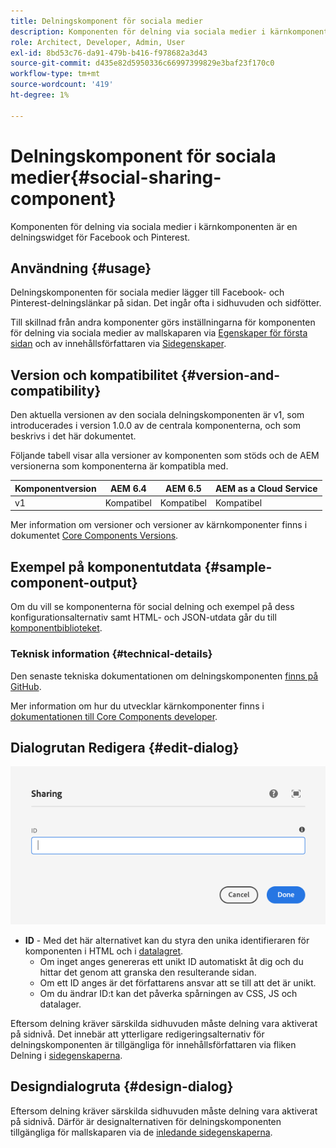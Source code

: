 ```yaml
---
title: Delningskomponent för sociala medier
description: Komponenten för delning via sociala medier i kärnkomponenten är en delningswidget för Facebook och Pinterest.
role: Architect, Developer, Admin, User
exl-id: 8bd53c76-da91-479b-b416-f978682a3d43
source-git-commit: d435e82d5950336c66997399829e3baf23f170c0
workflow-type: tm+mt
source-wordcount: '419'
ht-degree: 1%

---
```


# Delningskomponent för sociala medier{#social-sharing-component}

Komponenten för delning via sociala medier i kärnkomponenten är en delningswidget för Facebook och Pinterest.

## Användning {#usage}

Delningskomponenten för sociala medier lägger till Facebook- och Pinterest-delningslänkar på sidan. Det ingår ofta i sidhuvuden och sidfötter.

Till skillnad från andra komponenter görs inställningarna för komponenten för delning via sociala medier av mallskaparen via [Egenskaper för första sidan](https://experienceleague.adobe.com/docs/experience-manager-cloud-service/sites/authoring/features/templates.html) och av innehållsförfattaren via [Sidegenskaper](https://experienceleague.adobe.com/docs/experience-manager-cloud-service/sites/authoring/fundamentals/page-properties.html).

## Version och kompatibilitet {#version-and-compatibility}

Den aktuella versionen av den sociala delningskomponenten är v1, som introducerades i version 1.0.0 av de centrala komponenterna, och som beskrivs i det här dokumentet.

Följande tabell visar alla versioner av komponenten som stöds och de AEM versionerna som komponenterna är kompatibla med.

| Komponentversion | AEM 6.4 | AEM 6.5 | AEM as a Cloud Service |
|--- |--- |--- |---|
| v1 | Kompatibel | Kompatibel | Kompatibel |

Mer information om versioner och versioner av kärnkomponenter finns i dokumentet [Core Components Versions](/help/versions.md).

## Exempel på komponentutdata {#sample-component-output}

Om du vill se komponenterna för social delning och exempel på dess konfigurationsalternativ samt HTML- och JSON-utdata går du till [komponentbiblioteket](https://adobe.com/go/aem_cmp_library_sharing).

### Teknisk information {#technical-details}

Den senaste tekniska dokumentationen om delningskomponenten [finns på GitHub](https://adobe.com/go/aem_cmp_tech_sharing_v1).

Mer information om hur du utvecklar kärnkomponenter finns i [dokumentationen till Core Components developer](/help/developing/overview.md).

## Dialogrutan Redigera {#edit-dialog}

![Redigeringsdialogrutan för delningskomponenten](/help/assets/sharing-edit.png)

* **ID**  - Med det här alternativet kan du styra den unika identifieraren för komponenten i HTML och i  [datalagret](/help/developing/data-layer/overview.md).
   * Om inget anges genereras ett unikt ID automatiskt åt dig och du hittar det genom att granska den resulterande sidan.
   * Om ett ID anges är det författarens ansvar att se till att det är unikt.
   * Om du ändrar ID:t kan det påverka spårningen av CSS, JS och datalager.

Eftersom delning kräver särskilda sidhuvuden måste delning vara aktiverat på sidnivå. Det innebär att ytterligare redigeringsalternativ för delningskomponenten är tillgängliga för innehållsförfattaren via fliken Delning i [sidegenskaperna](https://experienceleague.adobe.com/docs/experience-manager-cloud-service/sites/authoring/fundamentals/page-properties.html).

## Designdialogruta {#design-dialog}

Eftersom delning kräver särskilda sidhuvuden måste delning vara aktiverat på sidnivå. Därför är designalternativen för delningskomponenten tillgängliga för mallskaparen via de [inledande sidegenskaperna](https://experienceleague.adobe.com/docs/experience-manager-cloud-service/sites/authoring/features/templates.html).
